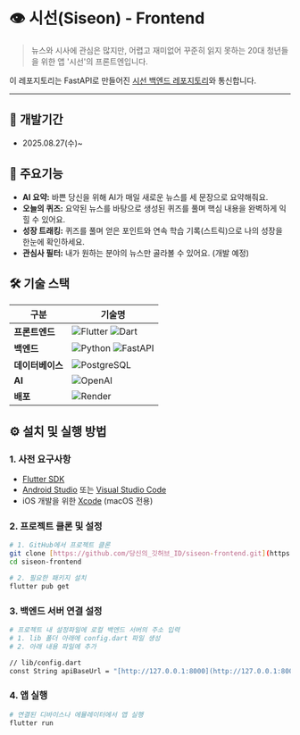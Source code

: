 # 👁️ 시선(Siseon) - Frontend

> 뉴스와 시사에 관심은 많지만, 어렵고 재미없어 꾸준히 읽지 못하는 20대 청년들을 위한 앱 '시선'의 프론트엔입니다.  

이 레포지토리는 FastAPI로 만들어진 [시선 백엔드 레포지토리](https://github.com/seoeng/siseon-backend)와 통신합니다.

---


## 🚀 개발기간
- 2025.08.27(수)~


## 🌟 주요기능
* **AI 요약:** 바쁜 당신을 위해 AI가 매일 새로운 뉴스를 세 문장으로 요약해줘요.
* **오늘의 퀴즈:** 요약된 뉴스를 바탕으로 생성된 퀴즈를 풀며 핵심 내용을 완벽하게 익힐 수 있어요.
* **성장 트래킹:** 퀴즈를 풀며 얻은 포인트와 연속 학습 기록(스트릭)으로 나의 성장을 한눈에 확인하세요.
* **관심사 필터:** 내가 원하는 분야의 뉴스만 골라볼 수 있어요. (개발 예정)
  

## 🛠️ 기술 스택

| 구분 | 기술명 |
|---|---|
| **프론트엔드** | ![Flutter](https://img.shields.io/badge/Flutter-02569B?style=for-the-badge&logo=flutter&logoColor=white) ![Dart](https://img.shields.io/badge/Dart-0175C2?style=for-the-badge&logo=dart&logoColor=white) |
| **백엔드** | ![Python](https://img.shields.io/badge/Python-3776AB?style=for-the-badge&logo=python&logoColor=white) ![FastAPI](https://img.shields.io/badge/FastAPI-009688?style=for-the-badge&logo=fastapi&logoColor=white) |
| **데이터베이스**| ![PostgreSQL](https://img.shields.io/badge/PostgreSQL-4169E1?style=for-the-badge&logo=postgresql&logoColor=white) |
| **AI** | ![OpenAI](https://img.shields.io/badge/badge/OpenAI-412991?style=for-the-badge&logo=openai&logoColor=white) |
| **배포** | ![Render](https://img.shields.io/badge/Render-46E3B7?style=for-the-badge&logo=render&logoColor=white) |

## ⚙️ 설치 및 실행 방법

### 1. 사전 요구사항

* [Flutter SDK](https://flutter.dev/docs/get-started/install)
* [Android Studio](https://developer.android.com/studio) 또는 [Visual Studio Code](https://code.visualstudio.com/)
* iOS 개발을 위한 [Xcode](https://developer.apple.com/xcode/) (macOS 전용)

### 2. 프로젝트 클론 및 설정

```bash
# 1. GitHub에서 프로젝트 클론
git clone [https://github.com/당신의_깃허브_ID/siseon-frontend.git](https://github.com/당신의_깃허브_ID/siseon-frontend.git)
cd siseon-frontend

# 2. 필요한 패키지 설치
flutter pub get
```

### 3. 백엔드 서버 연결 설정

```bash
# 프로젝트 내 설정파일에 로컬 백엔드 서버의 주소 입력
# 1. lib 폴더 아래에 config.dart 파일 생성
# 2. 아래 내용 파일에 추가

// lib/config.dart
const String apiBaseUrl = "[http://127.0.0.1:8000](http://127.0.0.1:8000)";
```

### 4. 앱 실행
```bash
# 연결된 디바이스나 에뮬레이터에서 앱 실행
flutter run
```
